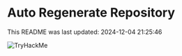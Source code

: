 # Auto Regenerate Repository

This README was last updated: 2024-12-04 21:25:46

 ![TryHackMe](https://tryhackme.com/badge/533634)
